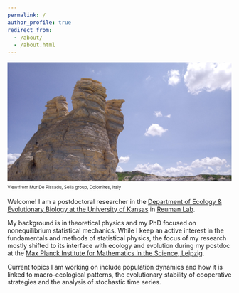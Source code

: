 ```yaml
---
permalink: /
author_profile: true
redirect_from: 
  - /about/
  - /about.html
---
```

![](/images/Castle-Rock-Badlands-Kansas.jpg)
<sup><sub>View from Mur De Pissadù, Sella group, Dolomites, Italy</sub></sup>

Welcome! I am a postdoctoral researcher in the [Department of Ecology & Evolutionary Biology at the University of Kansas](https://biosurvey.ku.edu/people/onofrio-mazzarisi)
in [Reuman Lab](https://reumanlab.ku.edu/).

My background is in theoretical physics and my PhD focused on nonequilibrium statistical mechanics.
While I keep an active interest in the fundamentals and methods of statistical physics, 
the focus of my research mostly shifted to its interface with ecology and evolution during my postdoc
at the [Max Planck Institute for Mathematics in the Science, Leipzig](https://www.mis.mpg.de/).

Current topics I am working on include population dynamics and how it is linked to macro-ecological patterns,
the evolutionary stability of cooperative strategies and the analysis of stochastic time series.

